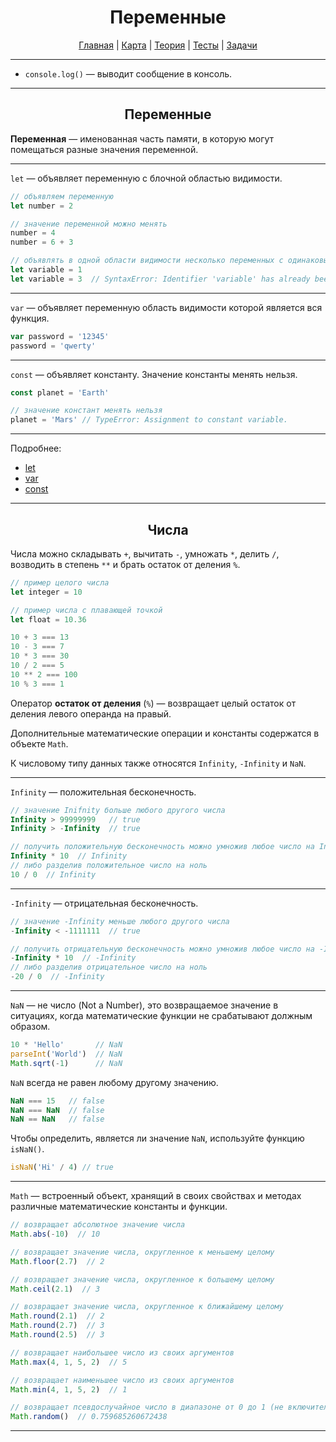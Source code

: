 <div align="center">

# Переменные

[Главная](https://github.com/dollaween/junior-roadmap/)
|
[Карта](/roadmap/README.md)
|
[Теория](/theory/README.md)
|
[Тесты](/tests/README.md)
|
[Задачи](/tasks/README.md)

</div>

---

* `console.log()` — выводит сообщение в консоль.

---

<div align="center">

## Переменные

</div>

**Переменная** — именованная часть памяти, в которую могут помещаться разные значения переменной.

---

`let` — объявляет переменную с блочной областью видимости.

```js
// объявляем переменную
let number = 2

// значение переменной можно менять
number = 4
number = 6 + 3

// объявлять в одной области видимости несколько переменных с одинаковым именем нельзя
let variable = 1
let variable = 3  // SyntaxError: Identifier 'variable' has already been declared
```

---

`var` — объявляет переменную область видимости которой является вся функция.

```js
var password = '12345'
password = 'qwerty'
```

---

`const` — объявляет константу. Значение константы менять нельзя.

```js
const planet = 'Earth'

// значение констант менять нельзя
planet = 'Mars' // TypeError: Assignment to constant variable.
```

---

Подробнее:
* [let](https://developer.mozilla.org/ru/docs/Web/JavaScript/Reference/Statements/let)
* [var](https://developer.mozilla.org/ru/docs/Web/JavaScript/Reference/Statements/var)
* [const](https://developer.mozilla.org/ru/docs/Web/JavaScript/Reference/Statements/const)

---

<div align="center">

## Числа

</div>

Числа можно складывать `+`, вычитать `-`, умножать `*`, делить `/`, возводить в степень `**` и брать остаток от деления `%`.

```js
// пример целого числа
let integer = 10

// пример числа с плавающей точкой
let float = 10.36

10 + 3 === 13
10 - 3 === 7
10 * 3 === 30
10 / 2 === 5
10 ** 2 === 100
10 % 3 === 1
```

Оператор **остаток от деления** (`%`) — возвращает целый остаток от деления левого операнда на правый.

Дополнительные математические операции и константы содержатся в объекте `Math`.

К числовому типу данных также относятся `Infinity`, `-Infinity` и `NaN`.

---

`Infinity` — положительная бесконечность.

```js
// значение Inifnity больше любого другого числа
Infinity > 99999999   // true
Infinity > -Infinity  // true

// получить положительную бесконечность можно умножив любое число на Infinity
Infinity * 10  // Infinity
// либо разделив положительное число на ноль
10 / 0  // Infinity
```

---

`-Infinity` — отрицательная бесконечность.

```js
// значение -Infinity меньше любого другого числа
-Infinity < -1111111  // true

// получить отрицательную бесконечность можно умножив любое число на -Infinity
-Infinity * 10  // -Infinity
// либо разделив отрицательное число на ноль
-20 / 0  // -Infinity
```

---

`NaN` — не число (Not a Number), это возвращаемое значение в ситуациях, когда математические функции не срабатывают должным образом.

```js
10 * 'Hello'       // NaN
parseInt('World')  // NaN
Math.sqrt(-1)      // NaN
```

`NaN` всегда не равен любому другому значению.

```js
NaN === 15   // false
NaN === NaN  // false
NaN == NaN   // false
```

Чтобы определить, является ли значение `NaN`, используйте функцию `isNaN()`.

```js
isNaN('Hi' / 4) // true
```

---

`Math` — встроенный объект, хранящий в своих свойствах и методах различные математические константы и функции.

```js
// возвращает абсолютное значение числа
Math.abs(-10)  // 10

// возвращает значение числа, округленное к меньшему целому
Math.floor(2.7)  // 2

// возвращает значение числа, округленное к большему целому
Math.ceil(2.1)  // 3

// возвращает значение числа, округленное к ближайшему целому
Math.round(2.1)  // 2
Math.round(2.7)  // 3
Math.round(2.5)  // 3

// возвращает наибольшее число из своих аргументов
Math.max(4, 1, 5, 2)  // 5

// возвращает наименьшее число из своих аргументов
Math.min(4, 1, 5, 2)  // 1

// возвращает псевдослучайное число в диапазоне от 0 до 1 (не включительно)
Math.random()  // 0.759685260672438
```

---













